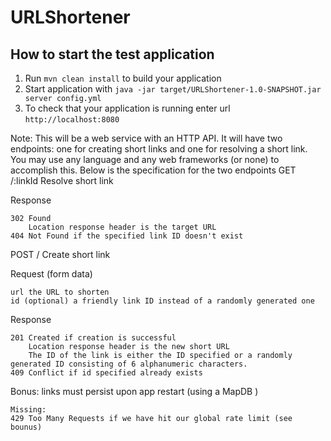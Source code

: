# URLShortener

How to start the test application
---

1. Run `mvn clean install` to build your application
1. Start application with `java -jar target/URLShortener-1.0-SNAPSHOT.jar server config.yml`
1. To check that your application is running enter url `http://localhost:8080`

Note:
This will be a web service with an HTTP API. It will have two endpoints: one for creating short links and one for resolving a short link. You may use any language and any web frameworks (or none) to accomplish this. Below is the specification for the two endpoints
GET /:linkId Resolve short link

Response

    302 Found
        Location response header is the target URL
    404 Not Found if the specified link ID doesn't exist

POST / Create short link

Request (form data)

    url the URL to shorten
    id (optional) a friendly link ID instead of a randomly generated one

Response

    201 Created if creation is successful
        Location response header is the new short URL
        The ID of the link is either the ID specified or a randomly generated ID consisting of 6 alphanumeric characters.
    409 Conflict if id specified already exists
    
Bonus:
    links must persist upon app restart (using a MapDB )
    
    Missing:
    429 Too Many Requests if we have hit our global rate limit (see bounus)
